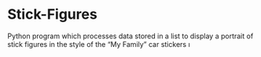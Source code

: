 # Stick-Figures
Python program which processes data stored in a list to display a portrait of stick figures in the style of the “My Family” car stickers
ı
